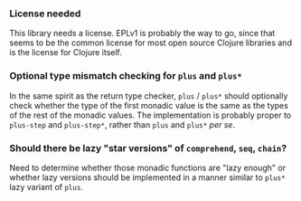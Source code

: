 ### License needed

This library needs a license. EPLv1 is probably the way to go, since that seems to be the common license for most open source Clojure libraries and is the license for Clojure itself.

### Optional type mismatch checking for `plus` and `plus*`

In the same spirit as the return type checker, `plus` / `plus*` should optionally check whether the type of the first monadic value is the same as the types of the rest of the monadic values. The implementation is probably proper to `plus-step` and `plus-step*`, rather than `plus` and `plus*` *per se*. 

### Should there be lazy "star versions" of `comprehend`, `seq`, `chain`?

Need to determine whether those monadic functions are "lazy enough" or whether lazy versions should be implemented in a manner similar to `plus*` lazy variant of `plus`.
